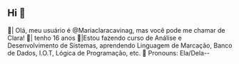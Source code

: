 ## Hi 👋

👋| Olá, meu usuário é @Mariaclaracavinag, mas você pode me chamar de Clara!
📸| tenho 16 anos 
🎀|Estou fazendo curso de Análise e Desenvolvimento de Sistemas, aprendendo Linguagem de Marcação, Banco de Dados, I.O.T, Lógica de Programação, etc.
💐 Pronouns: Ela/Dela--



